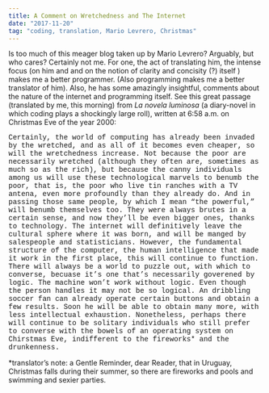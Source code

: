 ```yaml
---
title: A Comment on Wretchedness and The Internet
date: "2017-11-20"
tag: "coding, translation, Mario Levrero, Christmas"
---
```


Is too much of this meager blog taken up by Mario Levrero? Arguably, but who cares? Certainly not me. For one, the act of translating him, the intense focus (on him and and on the notion of clarity and concisity (?) itself ) makes me a better programmer. (Also programming makes me a better translator of him). Also, he has some amazingly insightful, comments about the nature of the internet and programming itself. See this great passage (translated by me, this morning) from <i>La novela luminosa</i> (a diary-novel in which coding plays a shockingly large roll), written at 6:58 a.m. on Christmas Eve of the year 2000:

<p style="font-family: 'courier'">
Certainly, the world of computing has already been invaded by the wretched, and as all of it becomes even cheaper, so will the wretchedness increase. Not because the poor are necessarily wretched (although they often are, sometimes as much so as the rich), but because the canny individuals among us will use these technological marvels to benumb the poor, that is, the poor who live tin ranches with a TV antena, even more profoundly than they already do. And in passing those same people, by which I mean “the powerful,” will benumb themselves too. They were always brutes in a certain sense, and now they’ll be even bigger ones, thanks to technology. The internet will definitively leave the cultural sphere where it was born, and will be manged by salespeople and statisticians. However, the fundamental structure of the computer, the human intelligence that made it work in the first place, this will continue to function. There will always be a world to puzzle out, with which to converse, becuase it’s one that’s necessarily goverened by logic. The machine won’t work without logic. Even though the person handles it may not be so logical. An dribbling soccer fan can already operate certain buttons and obtain a few results. Soon he will be able to obtain many more, with less intellectual exhaustion. Nonetheless, perhaps there will continue to be solitary individuals who still prefer to converse with the bowels of an operating system on Chirstmas Eve, indifferent to the fireworks* and the drunkenness.
</p>

*translator’s note: a Gentle Reminder, dear Reader, that in Uruguay, Christmas falls during their summer, so there are fireworks and pools and swimming and sexier parties.
